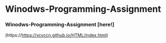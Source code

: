 # Winodws-Programming-Assignment
### **Winodws-Programming-Assignment** [here!]
(https://https://vcvccn.github.io/HTML/index.html)
